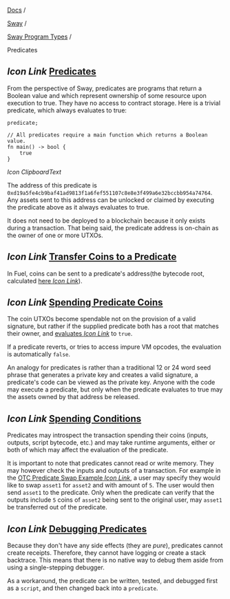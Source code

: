 [Docs](https://docs.fuel.network/) /

[Sway](https://docs.fuel.network/docs/sway/) /

[Sway Program Types](https://docs.fuel.network/docs/sway/sway-program-types/) /

Predicates

## _Icon Link_ [Predicates](https://docs.fuel.network/docs/sway/sway-program-types/predicates/\#predicates)

From the perspective of Sway, predicates are programs that return a Boolean value and which represent ownership of some resource upon execution to true. They have no access to contract storage. Here is a trivial predicate, which always evaluates to true:

```fuel_Box fuel_Box-idXKMmm-css
predicate;

// All predicates require a main function which returns a Boolean value.
fn main() -> bool {
    true
}
```

_Icon ClipboardText_

The address of this predicate is `0xd19a5fe4cb9baf41ad9813f1a6fef551107c8e8e3f499a6e32bccbb954a74764`. Any assets sent to this address can be unlocked or claimed by executing the predicate above as it always evaluates to true.

It does not need to be deployed to a blockchain because it only exists during a transaction. That being said, the predicate address is on-chain as the owner of one or more UTXOs.

## _Icon Link_ [Transfer Coins to a Predicate](https://docs.fuel.network/docs/sway/sway-program-types/predicates/\#transfer-coins-to-a-predicate)

In Fuel, coins can be sent to a predicate's address(the bytecode root, calculated [here _Icon Link_](https://github.com/FuelLabs/fuel-specs/blob/master/src/identifiers/predicate-id.md)).

## _Icon Link_ [Spending Predicate Coins](https://docs.fuel.network/docs/sway/sway-program-types/predicates/\#spending-predicate-coins)

The coin UTXOs become spendable not on the provision of a valid signature, but rather if the supplied predicate both has a root that matches their owner, and [evaluates _Icon Link_](https://github.com/FuelLabs/fuel-specs/blob/master/src/fuel-vm/index.md#predicate-verification) to `true`.

If a predicate reverts, or tries to access impure VM opcodes, the evaluation is automatically `false`.

An analogy for predicates is rather than a traditional 12 or 24 word seed phrase that generates a private key and creates a valid signature, a predicate's code can be viewed as the private key. Anyone with the code may execute a predicate, but only when the predicate evaluates to true may the assets owned by that address be released.

## _Icon Link_ [Spending Conditions](https://docs.fuel.network/docs/sway/sway-program-types/predicates/\#spending-conditions)

Predicates may introspect the transaction spending their coins (inputs, outputs, script bytecode, etc.) and may take runtime arguments, either or both of which may affect the evaluation of the predicate.

It is important to note that predicates cannot read or write memory. They may however check the inputs and outputs of a transaction. For example in the [OTC Predicate Swap Example _Icon Link_](https://github.com/FuelLabs/sway-applications/tree/master/OTC-swap-predicate), a user may specify they would like to swap `asset1` for `asset2` and with amount of `5`. The user would then send `asset1` to the predicate. Only when the predicate can verify that the outputs include `5` coins of `asset2` being sent to the original user, may `asset1` be transferred out of the predicate.

## _Icon Link_ [Debugging Predicates](https://docs.fuel.network/docs/sway/sway-program-types/predicates/\#debugging-predicates)

Because they don't have any side effects (they are _pure_), predicates cannot create receipts. Therefore, they cannot have logging or create a stack backtrace. This means that there is no native way to debug them aside from using a single-stepping debugger.

As a workaround, the predicate can be written, tested, and debugged first as a `script`, and then changed back into a `predicate`.